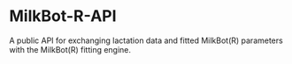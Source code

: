 # MilkBot-R-API
A public API for exchanging lactation data and fitted MilkBot(R) parameters with the MilkBot(R) fitting engine.  
